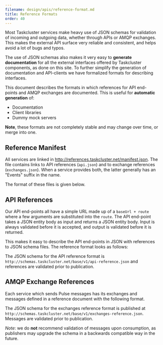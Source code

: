 ```yaml
---
filename: design/apis/reference-format.md
title: Reference Formats
order: 40
---
```


Most Taskcluster services make heavy use of JSON schemas for validation of
incoming and outgoing data, whether through APIs or AMQP exchanges. This makes
the external API surface very reliable and consistent, and helps avoid a lot of
bugs and typos.

The use of JSON schemas also makes it very easy to **generate documentation**
for all the external interfaces offered by Taskcluster components, as done on
this site. To further simplify the generation of documentation and API-clients
we have formalized formats for describing interfaces.

This document describes the formats in which references for API end-points and
AMQP exchanges are documented. This is useful for **automatic generation** of:

 * Documentation
 * Client libraries
 * Dummy mock servers

**Note**, these formats are not completely stable and may change over time, or
merge into one.

## Reference Manifest

All services are linked in http://references.taskcluster.net/manifest.json.
The file contains links to API references (`api.json`) and to exchange
references (`exchanges.json`).  When a service provides both, the latter
generally has an "Events" suffix in the name.

The format of these files is given below.

## API References

Our API end-points all have a simple URL made up of a `baseUrl + route` where a
few arguments are substituted into the `route`. The API end-point takes a JSON
entity body as input and returns a JSON entity body. Input is always validated
before it is accepted, and output is validated before it is returned.

This makes it easy to describe the API end-points in JSON with references to
JSON schema files. The reference format looks as follows:

<div data-render-schema="taskcluster:/schemas/base/v1/api-reference.json">
</div>

The JSON schema for the API reference format is
`http://schemas.taskcluster.net/base/v1/api-reference.json` and references are
validated prior to publication.

## AMQP Exchange References

Each service which sends Pulse messages has its exchanges and messages defined
in a reference document with the following format.

<div data-render-schema="taskcluster:/schemas/base/v1/exchanges-reference.json">
</div>

The JSON schema for the exchanges reference format is published at
`http://schemas.taskcluster.net/base/v1/exchanges-reference.json`. Messages are
validated prior to publication.

_Note_: we do **not** recommend validation of messages upon consumption, as
publishers may upgrade the schema in a backwards compatible way in the future.
